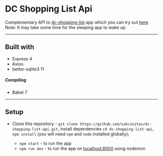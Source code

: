 # DC Shopping List Api

Complementary API to [dc-shopping-list](https://github.com/sukcinitas/dc-shopping-list) app which you can try out [here](https://list-it-off.netlify.app/).
Note: It may take some time for the sleeping app to wake up.

---

## Built with

- Express 4
- Axios
- better-sqlite3 11

##### Compiling

- Babel 7

---

## Setup

- Clone this repository - `git clone https://github.com/sukcinitas/dc-shopping-list-api.git`, install dependencies `cd dc-shopping-list-api`, `npm install` (you will need `npm` and `node` installed globally);

  - `npm start` - to run the app
  - `npm run dev` - to run the app on [localhost:8000](http://localhost:8080/) using nodemon
